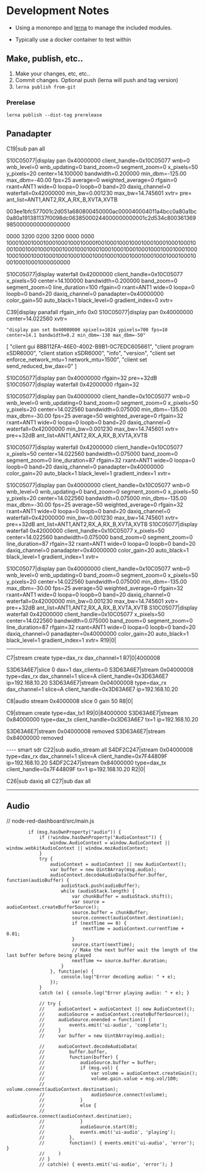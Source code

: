 # Development Notes

* Using a monorepo and [lerna](https://github.com/lerna/lerna) to manage the included modules.

* Typically use a docker container to test within


## Make, publish, etc..

1. Make your changes, etc, etc.. 
2. Commit changes. Optional push (lerna will push and tag version)
3. `lerna publish from-git`


### Prerelase

`lerna publish --dist-tag prerelease`

## Panadapter
C19|sub pan all

S10C05077|display pan 0x40000000 client_handle=0x10C05077 wnb=0 wnb_level=0 wnb_updating=0 band_zoom=0 segment_zoom=0 x_pixels=50 y_pixels=20 center=14.100000 bandwidth=0.200000 min_dbm=-125.00 max_dbm=-40.00 fps=25 average=0 weighted_average=0 rfgain=0 rxant=ANT1 wide=0 loopa=0 loopb=0 band=20 daxiq_channel=0 waterfall=0x42000000 min_bw=0.001230 max_bw=14.745601 xvtr= pre= ant_list=ANT1,ANT2,RX_A,RX_B,XVTA,XVTB


003ee1bfc577001c2d051a680800450000ac000040004011a4bcc0a80a1bc0a80a191381137f0098dc06385000244000000000001c2d534c8003613699850000000000000000

0000 3200 0200 3200 0000 0000 10001000100010001000100010000f00100010001000100010001000100010001000100010001000100010001000100010001000100010001000100010001000100010001000100010001000100010001000100010001000100010001000100010001000000000

S10C05077|display waterfall 0x42000000 client_handle=0x10C05077 x_pixels=50 center=14.100000 bandwidth=0.200000 band_zoom=0 segment_zoom=0 line_duration=100 rfgain=0 rxant=ANT1 wide=0 loopa=0 loopb=0 band=20 daxiq_channel=0 panadapter=0x40000000 color_gain=50 auto_black=1 black_level=0 gradient_index=0 xvtr=

C39|display panafall rfgain_info 0x0
S10C05077|display pan 0x40000000 center=14.022560 xvtr=


    "display pan set 0x40000000 xpixels=1024 ypixels=700 fps=10 center=14.1 bandwidth=0.2 min_dbm=-130 max_dbm=-50"

[
    "client gui 8BB112FA-46E0-4002-B9B1-0C7EDC605661",
    "client program xSDR6000",
    "client station xSDR6000",
    "info",
    "version",
    "client set enforce_network_mtu=1 network_mtu=1500",
    "client set send_reduced_bw_dax=0"
]

S10C05077|display pan 0x40000000 rfgain=32 pre=+32dB
S10C05077|display waterfall 0x42000000 rfgain=32

S10C05077|display pan 0x40000000 client_handle=0x10C05077 wnb=0 wnb_level=0 wnb_updating=0 band_zoom=0 segment_zoom=0 x_pixels=50 y_pixels=20 center=14.022560 bandwidth=0.075000 min_dbm=-135.00 max_dbm=-30.00 fps=25 average=50 weighted_average=0 rfgain=32 rxant=ANT1 wide=0 loopa=0 loopb=0 band=20 daxiq_channel=0 waterfall=0x42000000 min_bw=0.001230 max_bw=14.745601 xvtr= pre=+32dB ant_list=ANT1,ANT2,RX_A,RX_B,XVTA,XVTB

S10C05077|display waterfall 0x42000000 client_handle=0x10C05077 x_pixels=50 center=14.022560 bandwidth=0.075000 band_zoom=0 segment_zoom=0 line_duration=87 rfgain=32 rxant=ANT1 wide=0 loopa=0 loopb=0 band=20 daxiq_channel=0 panadapter=0x40000000 color_gain=20 auto_black=1 black_level=1 gradient_index=1 xvtr=


S10C05077|display pan 0x40000000 client_handle=0x10C05077 wnb=0 wnb_level=0 wnb_updating=0 band_zoom=0 segment_zoom=0 x_pixels=50 y_pixels=20 center=14.022560 bandwidth=0.075000 min_dbm=-135.00 max_dbm=-30.00 fps=25 average=50 weighted_average=0 rfgain=32 rxant=ANT1 wide=0 loopa=0 loopb=0 band=20 daxiq_channel=0 waterfall=0x42000000 min_bw=0.001230 max_bw=14.745601 xvtr= pre=+32dB ant_list=ANT1,ANT2,RX_A,RX_B,XVTA,XVTB
S10C05077|display waterfall 0x42000000 client_handle=0x10C05077 x_pixels=50 center=14.022560 bandwidth=0.075000 band_zoom=0 segment_zoom=0 line_duration=87 rfgain=32 rxant=ANT1 wide=0 loopa=0 loopb=0 band=20 daxiq_channel=0 panadapter=0x40000000 color_gain=20 auto_black=1 black_level=1 gradient_index=1 xvtr=

S10C05077|display pan 0x40000000 client_handle=0x10C05077 wnb=0 wnb_level=0 wnb_updating=0 band_zoom=0 segment_zoom=0 x_pixels=50 y_pixels=20 center=14.022560 bandwidth=0.075000 min_dbm=-135.00 max_dbm=-30.00 fps=25 average=50 weighted_average=0 rfgain=32 rxant=ANT1 wide=0 loopa=0 loopb=0 band=20 daxiq_channel=0 waterfall=0x42000000 min_bw=0.001230 max_bw=14.745601 xvtr= pre=+32dB ant_list=ANT1,ANT2,RX_A,RX_B,XVTA,XVTB
S10C05077|display waterfall 0x42000000 client_handle=0x10C05077 x_pixels=50 center=14.022560 bandwidth=0.075000 band_zoom=0 segment_zoom=0 line_duration=87 rfgain=32 rxant=ANT1 wide=0 loopa=0 loopb=0 band=20 daxiq_channel=0 panadapter=0x40000000 color_gain=20 auto_black=1 black_level=1 gradient_index=1 xvtr=
R19|0|

---
C7|stream create type=dax_rx dax_channel=1
R7|0|4000008

S3D63A6E7|slice 0 dax=1 dax_clients=0 
S3D63A6E7|stream 0x04000008 type=dax_rx dax_channel=1 slice=A client_handle=0x3D63A6E7 ip=192.168.10.20
S3D63A6E7|stream 0x04000008 type=dax_rx dax_channel=1 slice=A client_handle=0x3D63A6E7 ip=192.168.10.20

C8|audio stream 0x4000008 slice 0 gain 50
R8|0|

C9|stream create type=dax_tx1
R9|0|84000000
S3D63A6E7|stream 0x84000000 type=dax_tx client_handle=0x3D63A6E7 tx=1 ip=192.168.10.20


S3D63A6E7|stream 0x04000008 removed
S3D63A6E7|stream 0x84000000 removed

---- smart sdr
C22|sub audio_stream all
S4DF2C247|stream 0x04000008 type=dax_rx dax_channel=1 slice=A client_handle=0x7F44809F ip=192.168.10.20
S4DF2C247|stream 0x84000000 type=dax_tx client_handle=0x7F44809F tx=1 ip=192.168.10.20
R2|0|


C26|sub daxiq all
C27|sub dax all



---
## Audio
// node-red-dashboard/src/main.js
            
			if (msg.hasOwnProperty("audio")) {
                if (!window.hasOwnProperty("AudioContext")) {
                    window.AudioContext = window.AudioContext || window.webkitAudioContext || window.mozAudioContext;
                }
                try {
                    audioContext = audioContext || new AudioContext();
                    var buffer = new Uint8Array(msg.audio);
                    audioContext.decodeAudioData(buffer.buffer, function(audioBuffer) {
                        audioStack.push(audioBuffer);
                        while (audioStack.length) {
                            var chunkBuffer = audioStack.shift();
                            var source = audioContext.createBufferSource();
                            source.buffer = chunkBuffer;
                            source.connect(audioContext.destination);
                            if (nextTime == 0) {
                                nextTime = audioContext.currentTime + 0.01;
                            }
                            source.start(nextTime);
                            // Make the next buffer wait the length of the last buffer before being played
                            nextTime += source.buffer.duration;
                        }
                    }, function(e) {
                        console.log("Error decoding audio: " + e);
                    });
                }
                catch (e) { console.log("Error playing audio: " + e); }

                // try {
                //     audioContext = audioContext || new AudioContext();
                //     audioSource = audioContext.createBufferSource();
                //     audioSource.onended = function() {
                //         events.emit('ui-audio', 'complete');
                //     }
                //     var buffer = new Uint8Array(msg.audio);

                //     audioContext.decodeAudioData(
                //         buffer.buffer,
                //         function(buffer) {
                //             audioSource.buffer = buffer;
                //             if (msg.vol) {
                //                 var volume = audioContext.createGain();
                //                 volume.gain.value = msg.vol/100;
                //                 volume.connect(audioContext.destination);
                //                 audioSource.connect(volume);
                //             }
                //             else {
                //                 audioSource.connect(audioContext.destination);
                //             }
                //             audioSource.start(0);
                //             events.emit('ui-audio', 'playing');
                //         },
                //         function() { events.emit('ui-audio', 'error'); }
                //     )
                // }
                // catch(e) { events.emit('ui-audio', 'error'); }